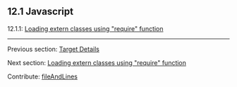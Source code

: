 ## 12.1 Javascript

12.1.1: [Loading extern classes using "require" function](target-javascript-require.md)

---

Previous section: [Target Details](#)

Next section: [Loading extern classes using "require" function](target-javascript-require.md)

Contribute: [fileAndLines](https://github.com/HaxeFoundation/HaxeManual/blob/master/12-target-details.tex#L4-4)
